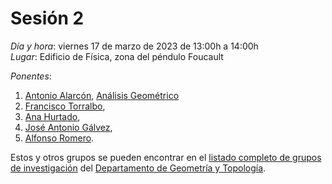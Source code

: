 # Sesión 2

*Día y hora*: viernes 17 de marzo de 2023 de 13:00h a 14:00h  
*Lugar*: Edificio de Física, zona del péndulo Foucault

*Ponentes*:
1. [Antonio Alarcón](https://geometry.ugr.es/informacion/directorio-personal/antonio-alarcon-lopez), [Análisis Geométrico](https://tfg-re-search.github.io/lineas/geom/analisisgeometrico.html)
2. [Francisco Torralbo](https://geometry.ugr.es/informacion/directorio-personal/francisco-torralbo-torralbo), 
3. [Ana Hurtado](https://geometry.ugr.es/informacion/directorio-personal/ana-maria-hurtado-cortegana), 
4. [José Antonio Gálvez](https://geometry.ugr.es/informacion/directorio-personal/jose-antonio-galvez-lopez),
5. [Alfonso Romero](https://geometry.ugr.es/informacion/directorio-personal/alfonso-romero-sarabia). 

Estos y otros grupos se pueden encontrar en el [listado completo de grupos de investigación](https://geometry.ugr.es/investigacion/grupos) del [Departamento de Geometría y Topología](https://geometry.ugr.es/).
